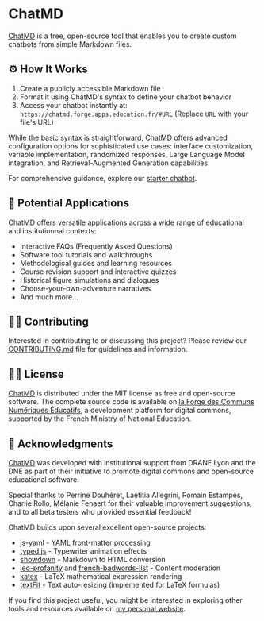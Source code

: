 # ChatMD

[ChatMD](https://chatmd.forge.apps.education.fr/) is a free, open-source tool that enables you to create custom chatbots from simple Markdown files.

## ⚙️ How It Works

1. Create a publicly accessible Markdown file
2. Format it using ChatMD's syntax to define your chatbot behavior
3. Access your chatbot instantly at: `https://chatmd.forge.apps.education.fr/#URL` (Replace `URL` with your file's URL)

While the basic syntax is straightforward, ChatMD offers advanced configuration options for sophisticated use cases: interface customization, variable implementation, randomized responses, Large Language Model integration, and Retrieval-Augmented Generation capabilities.

For comprehensive guidance, explore our [starter chatbot](https://chatmd.forge.apps.education.fr/).

## 🎯 Potential Applications

ChatMD offers versatile applications across a wide range of educational and institutionnal contexts:

- Interactive FAQs (Frequently Asked Questions)
- Software tool tutorials and walkthroughs
- Methodological guides and learning resources
- Course revision support and interactive quizzes
- Historical figure simulations and dialogues
- Choose-your-own-adventure narratives
- And much more...

## 🙋‍♀️ Contributing

Interested in contributing to or discussing this project? Please review our [CONTRIBUTING.md](https://forge.apps.education.fr/chatMD/chatMD.forge.apps.education.fr/-/blob/main/CONTRIBUTING.md?ref_type=heads) file for guidelines and information.

## 👩‍⚖️ License

[ChatMD](https://chatmd.forge.apps.education.fr/) is distributed under the MIT license as free and open-source software. The complete source code is available on [la Forge des Communs Numériques Éducatifs](https://forge.apps.education.fr/chatMD/chatMD.forge.apps.education.fr), a development platform for digital commons, supported by the French Ministry of National Education.

## 🙏 Acknowledgments

[ChatMD](https://chatmd.forge.apps.education.fr/) was developed with institutional support from DRANE Lyon and the DNE as part of their initiative to promote digital commons and open-source educational software.

Special thanks to Perrine Douhéret, Laetitia Allegrini, Romain Estampes, Charlie Rollo, Mélanie Fenaert for their valuable improvement suggestions, and to all beta testers who provided essential feedback!

ChatMD builds upon several excellent open-source projects:

- [js-yaml](https://github.com/nodeca/js-yaml) - YAML front-matter processing
- [typed.js](https://github.com/mattboldt/typed.js) - Typewriter animation effects
- [showdown](https://github.com/showdownjs/showdown) - Markdown to HTML conversion
- [leo-profanity](https://github.com/jojoee/leo-profanity) and [french-badwords-list](https://github.com/darwiin/french-badwords-list/) - Content moderation
- [katex](https://katex.org/) - LaTeX mathematical expression rendering
- [textFit](https://github.com/STRML/textFit) - Text auto-resizing (implemented for LaTeX formulas)

If you find this project useful, you might be interested in exploring other tools and resources available on [my personal website](https://eyssette.forge.apps.education.fr/).
